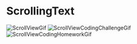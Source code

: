 # ScrollingText
![ScrollViewGif](https://user-images.githubusercontent.com/50354345/171139909-ec2081a8-b65b-4ee4-918a-c851d56dc6c4.gif)
![ScrollViewCodingChallengeGif](https://user-images.githubusercontent.com/50354345/171139647-55c136c2-d05a-486a-ad86-538f9e06ce7b.gif)
![ScrollViewCodingHomeworkGif](https://user-images.githubusercontent.com/50354345/171140028-a8a4d1e1-626d-4c4d-ac16-e89b3e2bd7e4.gif)
